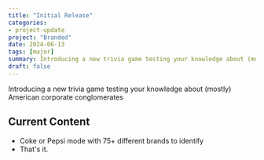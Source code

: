 ```yaml
---
title: "Initial Release"
categories:
- project-update
project: "Branded"
date: 2024-06-13
tags: [major]
summary: Introducing a new trivia game testing your knowledge about (mostly) American corporate conglomerates
draft: false
---
```

Introducing a new trivia game testing your knowledge about (mostly) American corporate conglomerates
<!-- More -->

## Current Content

- Coke or Pepsi mode with 75+ different brands to identify
- That's it.